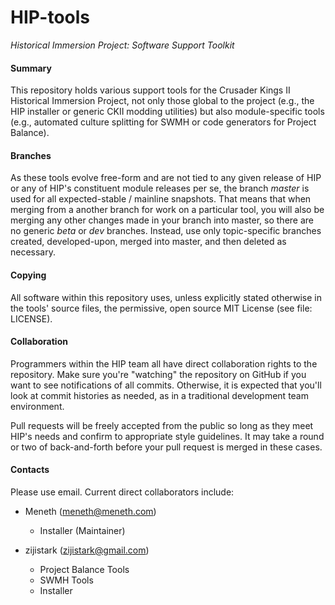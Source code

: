 HIP-tools
===

*Historical Immersion Project: Software Support Toolkit*

#### Summary ####

This repository holds various support tools for the Crusader Kings II Historical Immersion Project, not only those global to the project (e.g., the HIP installer or generic CKII modding utilities) but also module-specific tools (e.g., automated culture splitting for SWMH or code generators for Project Balance).

#### Branches ####

As these tools evolve free-form and are not tied to any given release of HIP or any of HIP's constituent module releases per se, the branch *master* is used for all expected-stable / mainline snapshots.  That means that when merging from a another branch for work on a particular tool, you will also be merging any other changes made in your branch into master, so there are no generic *beta* or *dev* branches. Instead, use only topic-specific branches created, developed-upon, merged into master, and then deleted as necessary.

#### Copying ####

All software within this repository uses, unless explicitly stated otherwise in the tools' source files, the permissive, open source MIT License (see file: LICENSE).

#### Collaboration ####

Programmers within the HIP team all have direct collaboration rights to the repository.  Make sure you're "watching" the repository on GitHub if you want to see notifications of all commits.  Otherwise, it is expected that you'll look at commit histories as needed, as in a traditional development team environment.

Pull requests will be freely accepted from the public so long as they meet HIP's needs and confirm to appropriate style guidelines.  It may take a round or two of back-and-forth before your pull request is merged in these cases.

#### Contacts ####

Please use email. Current direct collaborators include:

- Meneth (meneth@meneth.com)
    - Installer (Maintainer)

- zijistark (zijistark@gmail.com)
    - Project Balance Tools
    - SWMH Tools
    - Installer
